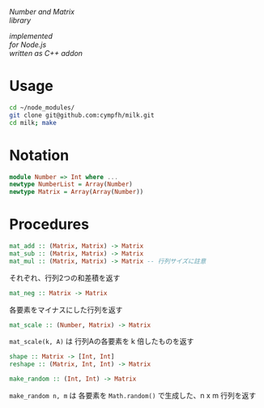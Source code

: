 *Number and Matrix*  
*library*  

*implemented*  
*for Node.js*  
*written as C++ addon*  

# Usage
```bash
cd ~/node_modules/
git clone git@github.com:cympfh/milk.git
cd milk; make
```

# Notation

```haskell
module Number => Int where ...
newtype NumberList = Array(Number)
newtype Matrix = Array(Array(Number))
```

# Procedures

```haskell
mat_add :: (Matrix, Matrix) -> Matrix
mat_sub :: (Matrix, Matrix) -> Matrix
mat_mul :: (Matrix, Matrix) -> Matrix -- 行列サイズに註意
```

それぞれ、行列2つの和差積を返す

```haskell
mat_neg :: Matrix -> Matrix
```

各要素をマイナスにした行列を返す

```haskell
mat_scale :: (Number, Matrix) -> Matrix
```

`mat_scale(k, A)` は 行列Aの各要素を k 倍したものを返す

```haskell
shape :: Matrix -> [Int, Int]
reshape :: (Matrix, Int, Int) -> Matrix
```

```haskell
make_random :: (Int, Int) -> Matrix
```

`make_random n, m` は 各要素を `Math.random()` で生成した、n x m 行列を返す

